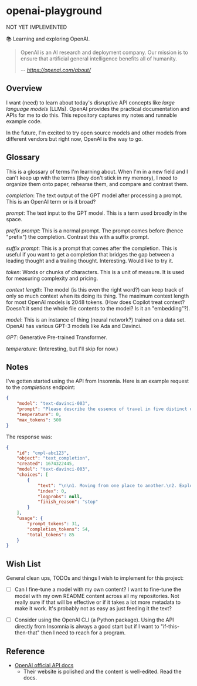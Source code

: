 # openai-playground

NOT YET IMPLEMENTED

📚 Learning and exploring OpenAI.

> OpenAI is an AI research and deployment company. Our mission is to ensure that artificial general intelligence
> benefits all of humanity.
>
> -- <cite> https://openai.com/about/ </cite>


## Overview

I want (need) to learn about today's disruptive API concepts like *large language models* (LLMs). OpenAI provides the
practical documentation and APIs for me to do this. This repository captures my notes and runnable example code.

In the future, I'm excited to try open source models and other models from different vendors but right now, OpenAI is
the way to go.


## Glossary

This is a glossary of terms I'm learning about. When I'm in a new field and I can't keep up with the terms (they don't
stick in my memory), I need to organize them onto paper, rehearse them, and compare and contrast them.

*completion*: The text output of the GPT model after processing a prompt. This is an OpenAI term or is it broad?

*prompt*: The text input to the GPT model. This is a term used broadly in the space. 

*prefix prompt*: This is a normal prompt. The prompt comes before (hence "prefix") the completion. Contrast this with
a suffix prompt.

*suffix prompt*: This is a prompt that comes after the completion. This is useful if you want to get a completion that
bridges the gap between a leading thought and a trailing thought. Interesting. Would like to try it.

*token*: Words or chunks of characters. This is a unit of measure. It is used for measuring complexity and pricing.

*context length*: The model (is this even the right word?) can keep track of only so much context when its doing its thing.
The maximum context length for most OpenAI models is 2048 tokens. (How does Copilot treat context? Doesn't it send the
whole file contents to the model? Is it an "embedding"?).

*model*: This is an instance of thing (neural network?) trained on a data set. OpenAI has various GPT-3 models like Ada
and Davinci.

*GPT*: Generative Pre-trained Transformer.

*temperature*: (Interesting, but I'll skip for now.)


## Notes

I've gotten started using the API from Insomnia. Here is an example request to the *completions* endpoint:

```json
{
	"model": "text-davinci-003",
	"prompt": "Please describe the essence of travel in five distinct descriptions. Each description should be increasingly abstract from the previous to the point that the final description is abstract nonsense.",
	"temperature": 0,
	"max_tokens": 500
}
```

The response was:

```json
{
	"id": "cmpl-abc123",
	"object": "text_completion",
	"created": 1674322445,
	"model": "text-davinci-003",
	"choices": [
		{
			"text": "\n\n1. Moving from one place to another.\n2. Exploring new cultures and environments.\n3. Experiencing the unknown.\n4. Gaining insight into the world and oneself.\n5. Uncovering the mysteries of the universe.",
			"index": 0,
			"logprobs": null,
			"finish_reason": "stop"
		}
	],
	"usage": {
		"prompt_tokens": 31,
		"completion_tokens": 54,
		"total_tokens": 85
	}
}
```


## Wish List

General clean ups, TODOs and things I wish to implement for this project:

* [ ] Can I fine-tune a model with my own content? I want to fine-tune the model with my own README content across all
  my repositories. Not really sure if that will be effective or if it takes a lot more metadata to make it work. It's
  probably not as easy as just feeding it the text?
* [ ] Consider using the OpenAI CLI (a Python package). Using the API directly from Insomnia is always a good start but
  if I want to "if-this-then-that" then I need to reach for a program.


## Reference

* [OpenAI official API docs](https://beta.openai.com/docs/introduction)
  * Their website is polished and the content is well-edited. Read the docs.

